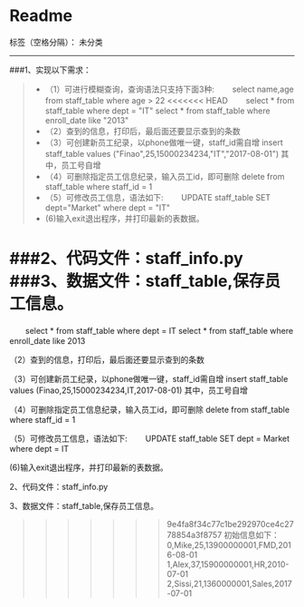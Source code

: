 ﻿# Readme

标签（空格分隔）： 未分类

---

###1、实现以下需求：
> - （1）可进行模糊查询，查询语法只支持下面3种:
　　select name,age from staff_table where age > 22
<<<<<<< HEAD
　　select * from staff_table where dept = "IT"
    select * from staff_table where enroll_date like "2013"
> - （2）查到的信息，打印后，最后面还要显示查到的条数
> - （3）可创建新员工纪录，以phone做唯一键，staff_id需自增
insert staff_table values ("Finao",25,15000234234,"IT","2017-08-01")
其中，员工号自增
> - （4）可删除指定员工信息纪录，输入员工id，即可删除
delete from staff_table where staff_id = 1
> - （5）可修改员工信息，语法如下:
　　UPDATE staff_table SET dept="Market" where dept = "IT"
> - (6)输入exit退出程序，并打印最新的表数据。

###2、代码文件：staff_info.py
###3、数据文件：staff_table,保存员工信息。
=======
　　select  * from staff_table where dept = IT
    select  * from staff_table where enroll_date like 2013
    
（2）查到的信息，打印后，最后面还要显示查到的条数

（3）可创建新员工纪录，以phone做唯一键，staff_id需自增
insert staff_table values (Finao,25,15000234234,IT,2017-08-01)
其中，员工号自增

（4）可删除指定员工信息纪录，输入员工id，即可删除
delete from staff_table where staff_id = 1

（5）可修改员工信息，语法如下:
　　UPDATE staff_table SET dept = Market where dept = IT
  
(6)输入exit退出程序，并打印最新的表数据。

2、代码文件：staff_info.py

3、数据文件：staff_table,保存员工信息。
>>>>>>> 9e4fa8f34c77c1be292970ce4c2778854a3f8757
初始信息如下：
0,Mike,25,13900000001,FMD,2016-08-01
1,Alex,37,15900000001,HR,2010-07-01
2,Sissi,21,1360000001,Sales,2017-07-01





